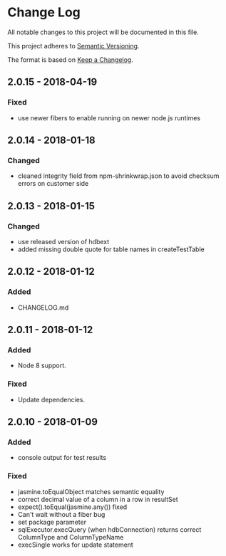 # Change Log
All notable changes to this project will be documented in this file.

This project adheres to [Semantic Versioning](http://semver.org/).

The format is based on [Keep a Changelog](http://keepachangelog.com/).

## 2.0.15 - 2018-04-19

### Fixed
- use newer fibers to enable running on newer node.js runtimes

## 2.0.14 - 2018-01-18

### Changed
- cleaned integrity field from npm-shrinkwrap.json to avoid checksum errors on customer side

## 2.0.13 - 2018-01-15

### Changed
- use released version of hdbext 
- added missing double quote for table names in createTestTable 

## 2.0.12 - 2018-01-12

### Added
- CHANGELOG.md

## 2.0.11 - 2018-01-12

### Added
- Node 8 support.

### Fixed
- Update dependencies.

## 2.0.10 - 2018-01-09

### Added
- console output for test results

### Fixed
- jasmine.toEqualObject matches semantic equality
- correct decimal value of a column in a row in resultSet
- expect().toEqual(jasmine.any()) fixed
- Can't wait without a fiber bug
- set package parameter
- sqlExecutor.execQuery (when hdbConnection) returns correct ColumnType and ColumnTypeName
- execSingle works for update statement
